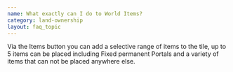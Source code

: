 ```yaml
---
name: What exactly can I do to World Items?
category: land-ownership
layout: faq_topic
---
```

Via the Items button you can add a selective range of items to the tile, up to 5 items can be placed including Fixed permanent Portals and a variety of items that can not be placed anywhere else.